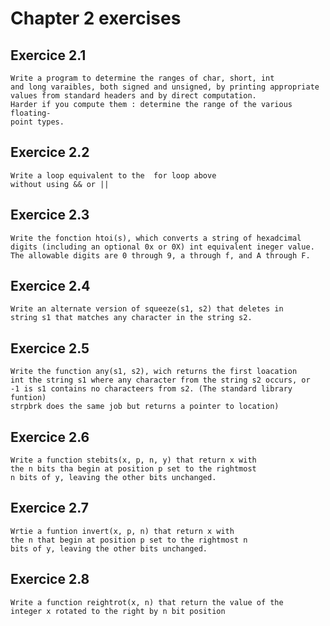 # Chapter 2 exercises

## Exercice 2.1

    Write a program to determine the ranges of char, short, int 
    and long varaibles, both signed and unsigned, by printing appropriate
    values from standard headers and by direct computation.
    Harder if you compute them : determine the range of the various floating-
    point types.

## Exercice 2.2

    Write a loop equivalent to the  for loop above
    without using && or ||

## Exercice 2.3

    Write the fonction htoi(s), which converts a string of hexadcimal
    digits (including an optional 0x or 0X) int equivalent ineger value.
    The allowable digits are 0 through 9, a through f, and A through F.

## Exercice 2.4

    Write an alternate version of squeeze(s1, s2) that deletes in
    string s1 that matches any character in the string s2.

## Exercice 2.5

    Write the function any(s1, s2), wich returns the first loacation
    int the string s1 where any character from the string s2 occurs, or
    -1 is s1 contains no characteers from s2. (The standard library funtion)
    strpbrk does the same job but returns a pointer to location) 

## Exercice 2.6

    Write a function stebits(x, p, n, y) that return x with
    the n bits tha begin at position p set to the rightmost
    n bits of y, leaving the other bits unchanged.

## Exercice 2.7

    Wrtie a funtion invert(x, p, n) that return x with 
    the n that begin at position p set to the rightmost n
    bits of y, leaving the other bits unchanged.

## Exercice 2.8

    Write a function reightrot(x, n) that return the value of the
    integer x rotated to the right by n bit position
